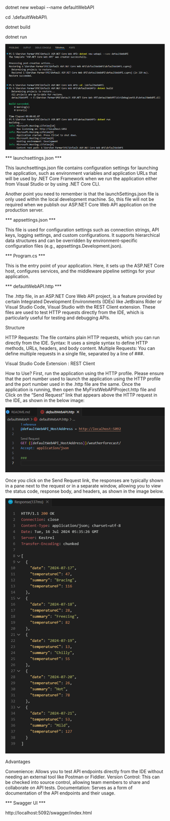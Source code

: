 dotnet new webapi --name defaultWebAPI

cd .\defaultWebAPI\

dotnet build

dotnet run

![Terminal](image.png)

*** launchsettings.json ***

This launchsettings.json file contains configuration settings for launching the application, such as environment variables and application URLs that will be used by .NET Core Framework when we run the application either from Visual Studio or by using .NET Core CLI.

Another point you need to remember is that the launchSettings.json file is only used within the local development machine. So, this file will not be required when we publish our ASP.NET Core Web API application on the production server.

*** appsettings.json ***

This file is used for configuration settings such as connection strings, API keys, logging settings, and custom configurations. It supports hierarchical data structures and can be overridden by environment-specific configuration files (e.g., appsettings.Development.json).

*** Program.cs ***

This is the entry point of your application. Here, it sets up the ASP.NET Core host, configures services, and the middleware pipeline settings for your application.

*** defaultWebAPI.http ***

The .http file, in an ASP.NET Core Web API project, is a feature provided by certain Integrated Development Environments (IDEs) like JetBrains Rider or Visual Studio Code, Visual Studio with the REST Client extension. These files are used to test HTTP requests directly from the IDE, which is particularly useful for testing and debugging APIs.

Structure

HTTP Requests: The file contains plain HTTP requests, which you can run directly from the IDE.
Syntax: It uses a simple syntax to define HTTP methods, URLs, headers, and body content.
Multiple Requests: You can define multiple requests in a single file, separated by a line of ###.

Visual Studio Code Extension : REST Client

How to Use?
First, run the application using the HTTP profile. Please ensure that the port number used to launch the application using the HTTP profile and the port number used in the .http file are the same. Once the application is running, then open the MyFirstWebAPIProject.http file and Click on the “Send Request” link that appears above the HTTP request in the IDE, as shown in the below image:

![SendRequest](image-1.png)

Once you click on the Send Request link, the responses are typically shown in a pane next to the request or in a separate window, allowing you to view the status code, response body, and headers, as shown in the image below.

![Response](image-2.png)

Advantages

Convenience: Allows you to test API endpoints directly from the IDE without needing an external tool like Postman or Fiddler.
Version Control: This can be checked into source control, allowing team members to share and collaborate on API tests.
Documentation: Serves as a form of documentation of the API endpoints and their usage.


*** Swagger UI ***

http://localhost:5092/swagger/index.html
